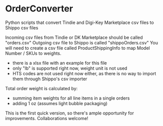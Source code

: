 # OrderConverter
Python scripts that convert Tindie and Digi-Key Marketplace csv files to Shippo csv files

Incoming csv files from Tindie or DK Marketplace should be called "orders.csv"
Outgoing csv file to Shippo is called "shippoOrders.csv"
You will need to create a csv file called ProductShippingInfo to map Model Number / SKUs to weights.
  - there is a xlsx file with an example for this file
  - only "lb" is supported right now, weight unit is not used
  - HTS codes are not used right now either, as there is no way to import them through Shippo's csv importer

Total order weight is calculated by:
  - summing item weights for all line items in a single orders
  - adding 1 oz (assumes light bubble packaging)

This is the first quick version, so there's ample opportunity for improvements.  Collaborations welcome!
